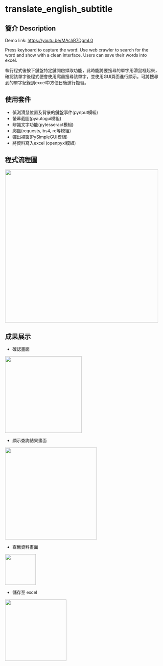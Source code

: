 # translate_english_subtitle

## 簡介 Description
Demo link: https://youtu.be/MAchR7DgmL0

Press keyboard to capture the word. Use web crawler to search for the word and show with a clean interface. Users can save their words into excel.

執行程式後按下鍵盤特定鍵開啟擷取功能，此時能將要搜尋的單字用滑鼠框起來，確認該單字後程式便會使用爬蟲搜尋該單字，並使用GUI頁面進行顯示。可將搜尋到的單字紀錄到excel中方便日後進行複習。

## 使用套件
- 偵測滑鼠位置及背景的鍵盤事件(pynput模組)
- 螢幕截圖(pyautogui模組)
- 辨識文字功能(pytesseract模組)
- 爬蟲(requests, bs4, re等模組)
- 彈出視窗(PySimpleGUI模組)
- 將資料寫入excel (openpyxl模組)

## 程式流程圖
<img src="https://user-images.githubusercontent.com/60069744/145408175-edaa905a-fe74-4dc1-bba8-90234d862895.png" width="500">

## 成果展示
- 確認畫面
<img src="https://user-images.githubusercontent.com/60069744/145408434-cdf474e8-dae8-4ea6-8add-7617eb9f099a.png" width="250">

- 顯示查詢結果畫面
<img src="https://user-images.githubusercontent.com/60069744/145408612-21e0fe60-a86a-49df-a07a-8cb159172231.png" width="300">

- 查無資料畫面
<img src="https://user-images.githubusercontent.com/60069744/145408715-567c02ff-0763-4d73-903e-1e9c66168bbb.png" width="100">

- 儲存至 excel
<img src="https://user-images.githubusercontent.com/60069744/145408904-0e46a5f7-b0ae-4439-b664-e9d1a1d7aa15.png" height="200">
